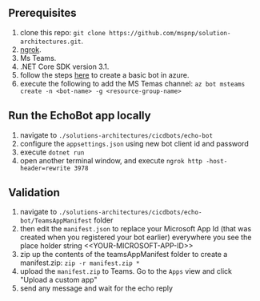 ## Prerequisites

1. clone this repo: `git clone https://github.com/mspnp/solution-architectures.git`.
1. [ngrok](https://ngrok.com/).
1. Ms Teams.
1. .NET Core SDK version 3.1.
1. follow the steps [here](https://docs.microsoft.com/en-us/azure/bot-service/bot-service-quickstart-registration?view=azure-bot-service-4.0&tabs=csharp) to create a basic bot in azure.
1. execute the following to add the MS Temas channel: `az bot msteams create -n <bot-name> -g <resource-group-name>`

## Run the EchoBot app locally

1. navigate to `./solutions-architectures/cicdbots/echo-bot`
1. configure the `appsettings.json` using new bot client id and password
1. execute `dotnet run`
1. open another terminal window, and execute `ngrok http -host-header=rewrite 3978`

## Validation

1. navigate to `./solutions-architectures/cicdbots/echo-bot/TeamsAppManifest` folder
1. then edit the `manifest.json` to replace your Microsoft App Id (that was created when you registered your bot earlier) everywhere you see the place holder string \<\<YOUR-MICROSOFT-APP-ID\>\>
1. zip up the contents of the teamsAppManifest folder to create a manifest.zip: `zip -r manifest.zip *`
1. upload the `manifest.zip` to Teams. Go to the `Apps` view and click "Upload a custom app"
1. send any message and wait for the echo reply
